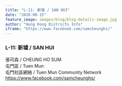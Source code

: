```yaml
---
title: "L-11: 新墟 / SAN HUI"
date: "2020-08-15"
feature_image: images/blog/blog-details-image.jpg
author: "Hong Kong Districts Info"
iframe: "https://www.facebook.com/samcheunghs/"
---
```


### L-11: 新墟 / SAN HUI  
張可森 / CHEUNG HO SUM  
屯門區 / Tuen Mun  
屯門社區網絡 / Tuen Mun Community Network  
https://www.facebook.com/samcheunghs/
